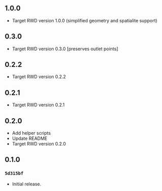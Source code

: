 ## 1.0.0

- Target RWD version 1.0.0 (simplified geometry and spatialite support)

## 0.3.0

- Target RWD version 0.3.0 [preserves outlet points]

## 0.2.2

- Target RWD version 0.2.2

## 0.2.1

- Target RWD version 0.2.1

## 0.2.0

- Add helper scripts
- Update README
- Target RWD version 0.2.0

## 0.1.0

### `5d315bf`

- Initial release.
